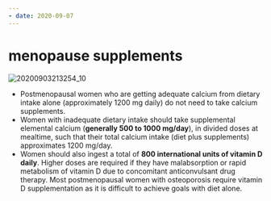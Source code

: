 ```yaml
---
- date: 2020-09-07
---
```


# menopause supplements

<!-- menopause supplements -->

![20200903213254_10](https://photos.thisispiggy.com/file/wikiFiles/20200903213254_10.png)

- Postmenopausal women who are getting adequate calcium from dietary intake alone (approximately 1200 mg daily) do not need to take calcium supplements.
- Women with inadequate dietary intake should take supplemental elemental calcium (**generally 500 to 1000 mg/day**), in divided doses at mealtime, such that their total calcium intake (diet plus supplements) approximates 1200 mg/day.
- Women should also ingest a total of **800 international units of vitamin D daily**. Higher doses are required if they have malabsorption or rapid metabolism of vitamin D due to concomitant anticonvulsant drug therapy. Most postmenopausal women with osteoporosis require vitamin D supplementation as it is difficult to achieve goals with diet alone.
